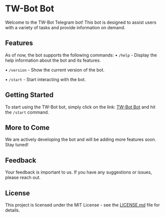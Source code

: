 # TW-Bot Bot

Welcome to the TW-Bot Telegram bot! This bot is designed to assist users with a variety of tasks and provide information on demand.

## Features

As of now, the bot supports the following commands:
•  `/help` - Display the help information about the bot and its features.

•  `/version` - Show the current version of the bot.

•  `/start` - Start interacting with the bot.


## Getting Started

To start using the TW-Bot bot, simply click on the link: [TW-Bot Bot](https://t.me/TW-Bot_bot) and hit the `/start` command.

## More to Come

We are actively developing the bot and will be adding more features soon. Stay tuned!

## Feedback

Your feedback is important to us. If you have any suggestions or issues, please reach out.

## License

This project is licensed under the MIT License - see the [LICENSE.md](LICENSE) file for details.